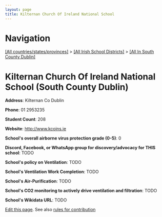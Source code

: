 ```yaml
---
layout: page
title: Kilternan Church Of Ireland National School
---
```

# Navigation

[[All countries/states/provinces]](../../..) > [[All Irish School Districts]](../..) > [[All In South County Dublin]](..)

# Kilternan Church Of Ireland National School (South County Dublin)

**Address**: Kilternan Co Dublin

**Phone**: 01 2953235

**Student Count**: 208

**Website**: <http://www.kcoins.ie>

**School's overall airborne virus protection grade (0-5)**: 0

**Discord, Facebook, or WhatsApp group for discovery/advocacy for THIS school**: TODO

**School's policy on Ventilation**: TODO

**School's Ventilation Work Completion**: TODO

**School's Air-Purification**: TODO

**School's CO2 monitoring to actively drive ventilation and filtration**: TODO

**School's Wikidata URL**: TODO


[Edit this page](https://github.com/ventilate-schools/Ireland/edit/main/./Dublin_South_County_Dublin/Kilternan_Church_Of_Ireland_National_School.md). See also [rules for contribution](../../../contribution-rules/)